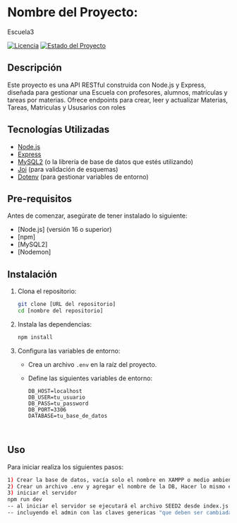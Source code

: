 # Nombre del Proyecto:
Escuela3

[![Licencia](https://img.shields.io/badge/License-MIT-yellow.svg)](https://opensource.org/licenses/MIT)
[![Estado del Proyecto](https://img.shields.io/badge/Status-En%20Desarrollo-orange)](https://shields.io/)

## Descripción
Este proyecto es una API RESTful construida con Node.js y Express, diseñada para gestionar una Escuela con profesores, alumnos, matrículas y tareas por materias. Ofrece endpoints para crear, leer y actualizar Materias, Tareas, Matriculas y Ususarios con roles

## Tecnologías Utilizadas

*   [Node.js](https://nodejs.org/)
*   [Express](https://expressjs.com/)
*   [MySQL2](https://github.com/sidorares/node-mysql2) (o la librería de base de datos que estés utilizando)
*   [Joi](https://joi.dev/) (para validación de esquemas)
*   [Dotenv](https://www.npmjs.com/package/dotenv) (para gestionar variables de entorno)

## Pre-requisitos

Antes de comenzar, asegúrate de tener instalado lo siguiente:

*   [Node.js] (versión 16 o superior)
*   [npm]
*   [MySQL2]
*   [Nodemon]


## Instalación

1.  Clona el repositorio:

    ```bash
    git clone [URL del repositorio]
    cd [nombre del repositorio]
    ```

2.  Instala las dependencias:

    ```bash
    npm install
    ```

3.  Configura las variables de entorno:

    *   Crea un archivo `.env` en la raíz del proyecto.
    *   Define las siguientes variables de entorno:

        ```
        DB_HOST=localhost
        DB_USER=tu_usuario
        DB_PASS=tu_password
        DB_PORT=3306
        DATABASE=tu_base_de_datos
        


## Uso

Para iniciar realiza los siguientes pasos:

```bash
1) Crear la base de datos, vacía solo el nombre en XAMPP o medio ambiente elegido.
2) Crear un archivo .env y agregar el nombre de la DB, Hacer lo mismo en .envs.
3) iniciar el servidor 
npm run dev
-- al iniciar el servidor se ejecutará el archivo SEED2 desde index.js. Este SEED genera el contenido de la DB completa
-- incluyendo el admin con las claves genericas "que deben ser cambiadas al ingresar".
